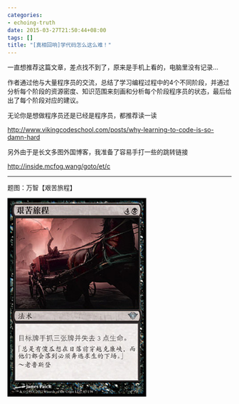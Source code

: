 ```yaml
---
categories:
- echoing-truth
date: 2015-03-27T21:50:44+08:00
tags: []
title: "[真相回响]学代码怎么这么难！"
---
```


一直想推荐这篇文章，差点找不到了，原来是手机上看的，电脑里没有记录…

作者通过他与大量程序员的交流，总结了学习编程过程中的4个不同阶段，并通过分析每个阶段的资源密度、知识范围来刻画和分析每个阶段程序员的状态，最后给出了每个阶段对应的建议。

无论你是想做程序员还是已经是程序员，都推荐读一读

<http://www.vikingcodeschool.com/posts/why-learning-to-code-is-so-damn-hard>

<!--more-->

另外由于是长文多图外国博客，我准备了容易手打一些的跳转链接

<http://inside.mcfog.wang/goto/et/c>


-----


题图：万智【艰苦旅程】

![](/img/2015-q1/dka67.jpg)


